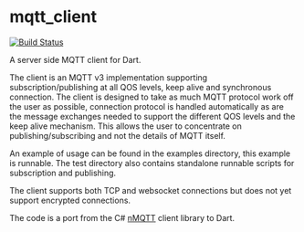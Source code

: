 # mqtt_client
[![Build Status](https://travis-ci.org/shamblett/mqtt_client.svg?branch=master)](https://travis-ci.org/shamblett/mqtt_client)

A server side MQTT client for Dart.

The client is an MQTT v3 implementation supporting subscription/publishing at all QOS levels,
keep alive and synchronous connection. The client is designed to take as much MQTT protocol work
off the user as possible, connection protocol is handled automatically as are the message exchanges needed
to support the different QOS levels and the keep alive mechanism. This allows the user to concentrate on
publishing/subscribing and not the details of MQTT itself.

An example of usage can be found in the examples directory, this example is runnable. The test directory
also contains standalone runnable scripts for subscription and publishing.

The client supports both TCP and websocket connections but does not yet support encrypted connections.

The code is a port from the C# [nMQTT](https://www.openhub.net/p/nMQTT) client library to Dart.




